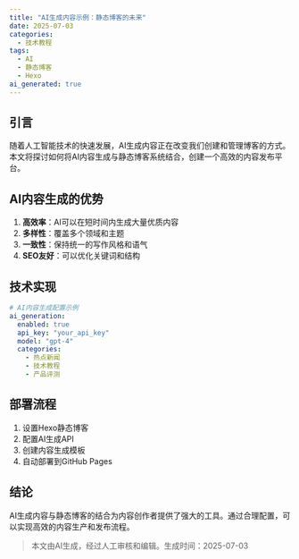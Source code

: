 ```yaml
---
title: "AI生成内容示例：静态博客的未来"
date: 2025-07-03
categories: 
  - 技术教程
tags:
  - AI
  - 静态博客
  - Hexo
ai_generated: true
---
```


## 引言

随着人工智能技术的快速发展，AI生成内容正在改变我们创建和管理博客的方式。本文将探讨如何将AI内容生成与静态博客系统结合，创建一个高效的内容发布平台。

## AI内容生成的优势

1. **高效率**：AI可以在短时间内生成大量优质内容
2. **多样性**：覆盖多个领域和主题
3. **一致性**：保持统一的写作风格和语气
4. **SEO友好**：可以优化关键词和结构

## 技术实现

```yaml
# AI内容生成配置示例
ai_generation:
  enabled: true
  api_key: "your_api_key"
  model: "gpt-4"
  categories:
    - 热点新闻
    - 技术教程
    - 产品评测
```

## 部署流程

1. 设置Hexo静态博客
2. 配置AI生成API
3. 创建内容生成模板
4. 自动部署到GitHub Pages

## 结论

AI生成内容与静态博客的结合为内容创作者提供了强大的工具。通过合理配置，可以实现高效的内容生产和发布流程。

> 本文由AI生成，经过人工审核和编辑。生成时间：2025-07-03